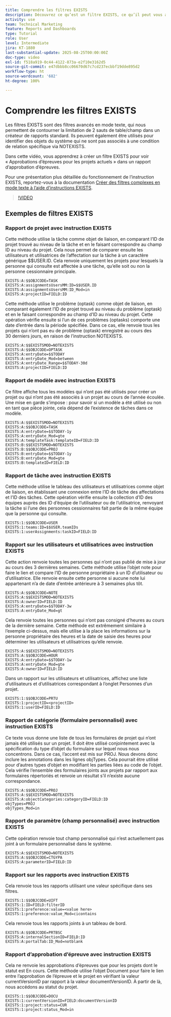 ```yaml
---
title: Comprendre les filtres EXISTS
description: Découvrez ce qu’est un filtre EXISTS, ce qu’il peut vous apporter et comment en créer un à partir de zéro. Consultez également de nombreux exemples utiles de filtres EXISTS.
activity: use
team: Technical Marketing
feature: Reports and Dashboards
type: Tutorial
role: User
level: Intermediate
jira: KT-1880
last-substantial-update: 2025-08-25T00:00:00Z
doc-type: video
exl-id: f518a919-0c44-4122-873a-e2f10e3162d5
source-git-commit: e47dbbb8cc06670d67c7cd237ecbbf19dde895d2
workflow-type: ht
source-wordcount: '682'
ht-degree: 100%

---
```


# Comprendre les filtres EXISTS

Les filtres EXISTS sont des filtres avancés en mode texte, qui nous permettent de contourner la limitation de 2 sauts de table/champ dans un créateur de rapports standard. Ils peuvent également être utilisés pour identifier des objets du système qui ne sont pas associés à une condition de relation spécifique via NOTEXISTS.

Dans cette vidéo, vous apprendrez à créer un filtre EXISTS pour voir « Approbations d’épreuves pour les projets actuels » dans un rapport d’approbation d’épreuves.

Pour une présentation plus détaillée du fonctionnement de l’instruction EXISTS, reportez-vous à la documentation [Créer des filtres complexes en mode texte à l’aide d’instructions EXISTS](https://experienceleague.adobe.com/fr/docs/workfront/using/reporting/reports/text-mode/create-complex-text-mode-filters-using-exists-statements).

>[!VIDEO](https://video.tv.adobe.com/v/3471205/?quality=12&learn=on&enablevpops&captions=fre_fr)

## Exemples de filtres EXISTS

### Rapport de projet avec instruction EXISTS

Cette méthode utilise la tâche comme objet de liaison, en comparant l’ID de projet trouvé au niveau de la tâche et en le faisant correspondre au champ ID au niveau du projet. Cela nous permet de comparer ensuite les utilisateurs et utilisatrices de l’affectation sur la tâche à un caractère générique $$USER.ID. Cela renvoie uniquement les projets pour lesquels la personne qui consulte est affectée à une tâche, qu’elle soit ou non la personne cessionnaire principale.

```
EXISTS:A:$$OBJCODE=TASK
EXISTS:A:assignmentsUsersMM:ID=$$USER.ID
EXISTS:A:assignmentsUsersMM:ID_Mod=in
EXISTS:A:projectID=FIELD:ID
```


Cette méthode utilise le problème (optask) comme objet de liaison, en comparant également l’ID de projet trouvé au niveau du problème (optask) et en le faisant correspondre au champ d’ID au niveau du projet. Cette opération vérifie ensuite si l’un de ces problèmes (optasks) comporte une date d’entrée dans la période spécifiée. Dans ce cas, elle renvoie tous les projets qui n’ont pas eu de problème (optask) enregistré au cours des 30 derniers jours, en raison de l’instruction NOTEXISTS.

```
EXISTS:A:$$EXISTSMOD=NOTEXISTS
EXISTS:A:$$OBJCODE=OPTASK
EXISTS:A:entryDate=$$TODAY
EXISTS:A:entryDate_Mod=between
EXISTS:A:entryDate_Range=$$TODAY-30d
EXISTS:A:projectID=FIELD:ID
```

### Rapport de modèle avec instruction EXISTS

Ce filtre affiche tous les modèles qui n’ont pas été utilisés pour créer un projet ou qui n’ont pas été associés à un projet au cours de l’année écoulée. Une mise en garde s’impose : pour savoir si un modèle a été utilisé ou non en tant que pièce jointe, cela dépend de l’existence de tâches dans ce modèle.

```
EXISTS:A:$$EXISTSMOD=NOTEXISTS
EXISTS:A:$$OBJCODE=TASK
EXISTS:A:entryDate=$$TODAY-1y
EXISTS:A:entryDate_Mod=gte
EXISTS:A:templateTask:templateID=FIELD:ID
EXISTS:B:$$EXISTSMOD=NOTEXISTS
EXISTS:B:$$OBJCODE=PROJ
EXISTS:B:entryDate=$$TODAY-1y
EXISTS:B:entryDate_Mod=gte
EXISTS:B:templateID=FIELD:ID
```

### Rapport de tâche avec instruction EXISTS

Cette méthode utilise le tableau des utilisateurs et utilisatrices comme objet de liaison, en établissant une connexion entre l’ID de tâche des affectations et l’ID des tâches. Cette opération vérifie ensuite la collection d’ID des équipes auprès des ID d’équipe de l’utilisateur ou de l’utilisatrice, renvoyant la tâche si l’une des personnes cessionnaires fait partie de la même équipe que la personne qui consulte.

```
EXISTS:1:$$OBJCODE=USER
EXISTS:1:teams:ID=$$USER.teamIDs
EXISTS:1:userAssignments:taskID=FIELD:ID
```

### Rapport sur les utilisateurs et utilisatrices avec instruction EXISTS

Cette action renvoie toutes les personnes qui n’ont pas publié de mise à jour au cours des 3 dernières semaines. Cette méthode utilise l’objet note pour faire le lien et compare l’ID de personne propriétaire à un ID d’utilisateur ou d’utilisatrice. Elle renvoie ensuite cette personne si aucune note lui appartenant n’a de date d’entrée antérieure à 3 semaines plus tôt.

```
EXISTS:A:$$OBJCODE=NOTE
EXISTS:A:$$EXISTSMOD=NOTEXISTS
EXISTS:A:ownerID=FIELD:ID
EXISTS:A:entryDate=$$TODAY-3w
EXISTS:A:entryDate_Mod=gt
```

Cela renvoie toutes les personnes qui n’ont pas consigné d’heures au cours de la dernière semaine. Cette méthode est extrêmement similaire à l’exemple ci-dessus, mais elle utilise à la place les informations sur la personne propriétaire des heures et la date de saisie des heures pour déterminer les utilisateurs et utilisatrices qu’elle renvoie.

```
EXISTS:A:$$EXISTSMOD=NOTEXISTS
EXISTS:A:$$OBJCODE=HOUR
EXISTS:A:entryDate=$$TODAY-1w
EXISTS:A:entryDate_Mod=gte
EXISTS:A:ownerID=FIELD:ID
```

Dans un rapport sur les utilisateurs et utilisatrices, affichez une liste d’utilisateurs et d’utilisatrices correspondant à l’onglet Personnes d’un projet.

```
EXISTS:1:$$OBJCODE=PRTU
EXISTS:1:projectID=<projectID>
EXISTS:1:userID=FIELD:ID
```

### Rapport de catégorie (formulaire personnalisé) avec instruction EXISTS

Ce texte vous donne une liste de tous les formulaires de projet qui n’ont jamais été utilisés sur un projet. Il doit être utilisé conjointement avec la spécification du type d’objet du formulaire sur lequel nous nous concentrons. Dans ce cas, l’accent est mis sur PROJ. Nous devons donc inclure les annotations dans les lignes objTypes. Cela pourrait être utilisé pour d’autres types d’objet en modifiant les parties liées au code de l’objet. Cela vérifie l’ensemble des formulaires joints aux projets par rapport aux formulaires répertoriés et renvoie un résultat s’il n’existe aucune correspondance.

```
EXISTS:A:$$OBJCODE=PROJ
EXISTS:A:$$EXISTSMOD=NOTEXISTS
EXISTS:A:objectCategories:categoryID=FIELD:ID
objTypes=PROJ
objTypes_Mod=in
```

### Rapport de paramètre (champ personnalisé) avec instruction EXISTS

Cette opération renvoie tout champ personnalisé qui n’est actuellement pas joint à un formulaire personnalisé dans le système.

```
EXISTS:A:$$EXISTSMOD=NOTEXISTS
EXISTS:A:$$OBJCODE=CTGYPA
EXISTS:A:parameterID=FIELD:ID
```

### Rapport sur les rapports avec instruction EXISTS

Cela renvoie tous les rapports utilisant une valeur spécifique dans ses filtres.

```
EXISTS:1:$$OBJCODE=UIFT
EXISTS:1:ID=FIELD:filterID
EXISTS:1:preference:value=<value here>
EXISTS:1:preference:value_Mod=cicontains
```

Cela renvoie tous les rapports joints à un tableau de bord.

```
EXISTS:A:$$OBJCODE=PRTBSC
EXISTS:A:internalSectionID=FIELD:ID
EXISTS:A:portalTab:ID_Mod=notblank
```

### Rapport d’approbation d’épreuve avec instruction EXISTS

Cela ne renvoie les approbations d’épreuves que pour les projets dont le statut est En cours. Cette méthode utilise l’objet Document pour faire le lien entre l’approbation de l’épreuve et le projet en vérifiant la valeur currentVersionID par rapport à la valeur documentVersionID. À partir de là, nous accédons au statut du projet.

```
EXISTS:1:$$OBJCODE=DOCU
EXISTS:1:currentVersionID=FIELD:documentVersionID
EXISTS:1:project:status=CUR
EXISTS:1:project:status_Mod=in
```
